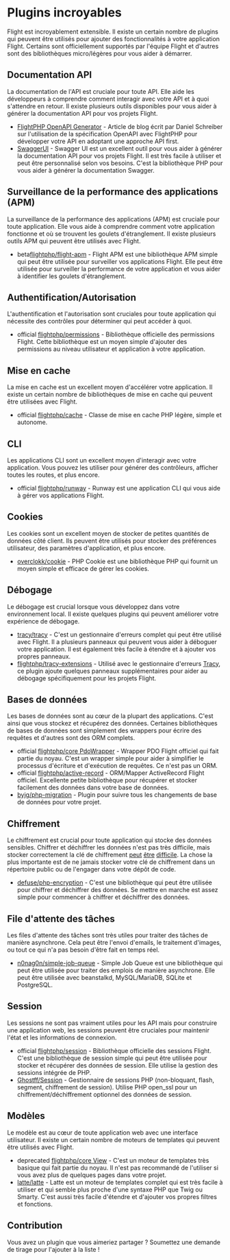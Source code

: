 # Plugins incroyables

Flight est incroyablement extensible. Il existe un certain nombre de plugins qui peuvent être utilisés pour ajouter des fonctionnalités à votre application Flight. Certains sont officiellement supportés par l'équipe Flight et d'autres sont des bibliothèques micro/légères pour vous aider à démarrer.

## Documentation API

La documentation de l'API est cruciale pour toute API. Elle aide les développeurs à comprendre comment interagir avec votre API et à quoi s'attendre en retour. Il existe plusieurs outils disponibles pour vous aider à générer la documentation API pour vos projets Flight.

- [FlightPHP OpenAPI Generator](https://dev.to/danielsc/define-generate-and-implement-an-api-first-approach-with-openapi-generator-and-flightphp-1fb3) - Article de blog écrit par Daniel Schreiber sur l'utilisation de la spécification OpenAPI avec FlightPHP pour développer votre API en adoptant une approche API first.
- [SwaggerUI](https://github.com/zircote/swagger-php) - Swagger UI est un excellent outil pour vous aider à générer la documentation API pour vos projets Flight. Il est très facile à utiliser et peut être personnalisé selon vos besoins. C'est la bibliothèque PHP pour vous aider à générer la documentation Swagger.

## Surveillance de la performance des applications (APM)

La surveillance de la performance des applications (APM) est cruciale pour toute application. Elle vous aide à comprendre comment votre application fonctionne et où se trouvent les goulets d'étranglement. Il existe plusieurs outils APM qui peuvent être utilisés avec Flight.
- <span class="badge bg-info">beta</span>[flightphp/flight-apm](/awesome-plugins/apm) - Flight APM est une bibliothèque APM simple qui peut être utilisée pour surveiller vos applications Flight. Elle peut être utilisée pour surveiller la performance de votre application et vous aider à identifier les goulets d'étranglement.

## Authentification/Autorisation

L'authentification et l'autorisation sont cruciales pour toute application qui nécessite des contrôles pour déterminer qui peut accéder à quoi.

- <span class="badge bg-primary">official</span> [flightphp/permissions](/awesome-plugins/permissions) - Bibliothèque officielle des permissions Flight. Cette bibliothèque est un moyen simple d'ajouter des permissions au niveau utilisateur et application à votre application.

## Mise en cache

La mise en cache est un excellent moyen d'accélérer votre application. Il existe un certain nombre de bibliothèques de mise en cache qui peuvent être utilisées avec Flight.

- <span class="badge bg-primary">official</span> [flightphp/cache](/awesome-plugins/php-file-cache) - Classe de mise en cache PHP légère, simple et autonome.

## CLI

Les applications CLI sont un excellent moyen d'interagir avec votre application. Vous pouvez les utiliser pour générer des contrôleurs, afficher toutes les routes, et plus encore.

- <span class="badge bg-primary">official</span> [flightphp/runway](/awesome-plugins/runway) - Runway est une application CLI qui vous aide à gérer vos applications Flight.

## Cookies

Les cookies sont un excellent moyen de stocker de petites quantités de données côté client. Ils peuvent être utilisés pour stocker des préférences utilisateur, des paramètres d'application, et plus encore.

- [overclokk/cookie](/awesome-plugins/php-cookie) - PHP Cookie est une bibliothèque PHP qui fournit un moyen simple et efficace de gérer les cookies.

## Débogage

Le débogage est crucial lorsque vous développez dans votre environnement local. Il existe quelques plugins qui peuvent améliorer votre expérience de débogage.

- [tracy/tracy](/awesome-plugins/tracy) - C'est un gestionnaire d'erreurs complet qui peut être utilisé avec Flight. Il a plusieurs panneaux qui peuvent vous aider à déboguer votre application. Il est également très facile à étendre et à ajouter vos propres panneaux.
- [flightphp/tracy-extensions](/awesome-plugins/tracy-extensions) - Utilisé avec le gestionnaire d'erreurs [Tracy](/awesome-plugins/tracy), ce plugin ajoute quelques panneaux supplémentaires pour aider au débogage spécifiquement pour les projets Flight.

## Bases de données

Les bases de données sont au cœur de la plupart des applications. C'est ainsi que vous stockez et récupérez des données. Certaines bibliothèques de bases de données sont simplement des wrappers pour écrire des requêtes et d'autres sont des ORM complets.

- <span class="badge bg-primary">official</span> [flightphp/core PdoWrapper](/awesome-plugins/pdo-wrapper) - Wrapper PDO Flight officiel qui fait partie du noyau. C'est un wrapper simple pour aider à simplifier le processus d'écriture et d'exécution de requêtes. Ce n'est pas un ORM.
- <span class="badge bg-primary">official</span> [flightphp/active-record](/awesome-plugins/active-record) - ORM/Mapper ActiveRecord Flight officiel. Excellente petite bibliothèque pour récupérer et stocker facilement des données dans votre base de données.
- [byjg/php-migration](/awesome-plugins/migrations) - Plugin pour suivre tous les changements de base de données pour votre projet.

## Chiffrement

Le chiffrement est crucial pour toute application qui stocke des données sensibles. Chiffrer et déchiffrer les données n'est pas très difficile, mais stocker correctement la clé de chiffrement [peut](https://stackoverflow.com/questions/6767839/where-should-i-store-an-encryption-key-for-php#:~:text=Write%20a%20php%20config%20file%20and%20store%20it,folder%20is%20not%20accessible%20to%20the%20end%20user.) [être](https://www.reddit.com/r/PHP/comments/luqsn/the_encryption_key_where_do_you_store_it/) [difficile](https://security.stackexchange.com/questions/48047/location-to-store-an-encryption-key). La chose la plus importante est de ne jamais stocker votre clé de chiffrement dans un répertoire public ou de l'engager dans votre dépôt de code.

- [defuse/php-encryption](/awesome-plugins/php-encryption) - C'est une bibliothèque qui peut être utilisée pour chiffrer et déchiffrer des données. Se mettre en marche est assez simple pour commencer à chiffrer et déchiffrer des données.

## File d'attente des tâches

Les files d'attente des tâches sont très utiles pour traiter des tâches de manière asynchrone. Cela peut être l'envoi d'emails, le traitement d'images, ou tout ce qui n'a pas besoin d'être fait en temps réel.

- [n0nag0n/simple-job-queue](/awesome-plugins/simple-job-queue) - Simple Job Queue est une bibliothèque qui peut être utilisée pour traiter des emplois de manière asynchrone. Elle peut être utilisée avec beanstalkd, MySQL/MariaDB, SQLite et PostgreSQL.

## Session

Les sessions ne sont pas vraiment utiles pour les API mais pour construire une application web, les sessions peuvent être cruciales pour maintenir l'état et les informations de connexion.

- <span class="badge bg-primary">official</span> [flightphp/session](/awesome-plugins/session) - Bibliothèque officielle des sessions Flight. C'est une bibliothèque de session simple qui peut être utilisée pour stocker et récupérer des données de session. Elle utilise la gestion des sessions intégrée de PHP.
- [Ghostff/Session](/awesome-plugins/ghost-session) - Gestionnaire de sessions PHP (non-bloquant, flash, segment, chiffrement de session). Utilise PHP open_ssl pour un chiffrement/déchiffrement optionnel des données de session.

## Modèles

Le modèle est au cœur de toute application web avec une interface utilisateur. Il existe un certain nombre de moteurs de templates qui peuvent être utilisés avec Flight.

- <span class="badge bg-warning">deprecated</span> [flightphp/core View](/learn#views) - C'est un moteur de templates très basique qui fait partie du noyau. Il n'est pas recommandé de l'utiliser si vous avez plus de quelques pages dans votre projet.
- [latte/latte](/awesome-plugins/latte) - Latte est un moteur de templates complet qui est très facile à utiliser et qui semble plus proche d'une syntaxe PHP que Twig ou Smarty. C'est aussi très facile d'étendre et d'ajouter vos propres filtres et fonctions.

## Contribution

Vous avez un plugin que vous aimeriez partager ? Soumettez une demande de tirage pour l'ajouter à la liste !